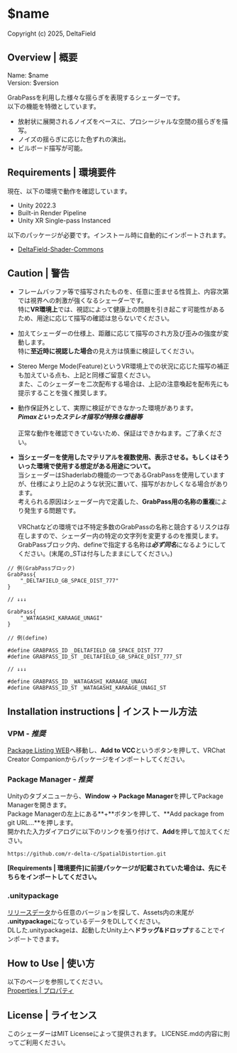 # $name
Copyright (c) 2025, DeltaField



## Overview | 概要
Name: $name<br>
Version: $version<br>

GrabPassを利用した様々な揺らぎを表現するシェーダーです。
<br>
以下の機能を特徴としています。
* 放射状に展開されるノイズをベースに、プロシージャルな空間の揺らぎを描写。
* ノイズの揺らぎに応じた色ずれの演出。
* ビルボード描写が可能。

## Requirements | 環境要件
現在、以下の環境で動作を確認しています。
* Unity 2022.3
* Built-in Render Pipeline
* Unity XR Single-pass Instanced

以下のパッケージが必要です。インストール時に自動的にインポートされます。
* [DeltaField-Shader-Commons](https://github.com/r-delta-c/DeltaField-Shader-Commons)


## Caution | 警告
* フレームバッファ等で描写されたものを、任意に歪ませる性質上、内容次第では視界への刺激が強くなるシェーダーです。<br>
特に**VR環境上**では、視認によって健康上の問題を引き起こす可能性があるため、用途に応じて描写の確認は怠らないでください。

* 加えてシェーダーの仕様上、距離に応じて描写のされ方及び歪みの強度が変動します。<br>特に**至近時に視認した場合**の見え方は慎重に検証してください。

* Stereo Merge Mode(Feature)というVR環境上での状況に応じた描写の補正も加えている点も、上記と同様ご留意ください。<br>また、このシェーダーを二次配布する場合は、上記の注意喚起を配布先にも提示することを強く推奨します。

* 動作保証外として、実際に検証ができなかった環境があります。<br>***Pimaxといったステレオ描写が特殊な機器等***<br><br>正常な動作を確認できていないため、保証はできかねます。ご了承ください。

* **当シェーダーを使用したマテリアルを複数使用、表示させる。もしくはそういった環境で使用する想定がある用途について。**<br>
当シェーダーはShaderlabの機能の一つであるGrabPassを使用していますが、仕様により上記のような状況に置いて、描写がおかしくなる場合があります。<br>
考えられる原因はシェーダー内で定義した、**GrabPass用の名称の重複**により発生する問題です。<br><br>
VRChatなどの環境では不特定多数のGrabPassの名称と競合するリスクは存在しますので、シェーダー内の特定の文字列を変更するのを推奨します。<br>
GrabPassブロック内、defineで指定する名称は***必ず同名***になるようにしてください。(末尾の_STは付与したままにしてください。)<br>

```
// 例(GrabPassブロック)
GrabPass{
    "_DELTAFIELD_GB_SPACE_DIST_777"
}

// ↓↓↓

GrabPass{
    "_WATAGASHI_KARAAGE_UNAGI"
}

// 例(define)

#define GRABPASS_ID _DELTAFIELD_GB_SPACE_DIST_777
#define GRABPASS_ID_ST _DELTAFIELD_GB_SPACE_DIST_777_ST

// ↓↓↓

#define GRABPASS_ID _WATAGASHI_KARAAGE_UNAGI
#define GRABPASS_ID_ST _WATAGASHI_KARAAGE_UNAGI_ST

```

## Installation instructions | インストール方法
### VPM - ***推奨***
[Package Listing WEB](https://r-delta-c.github.io/vpm_repository/)へ移動し、**Add to VCC**というボタンを押して、VRChat Creator Companionからパッケージをインポートしてください。

### Package Manager - ***推奨***
Unityのタブメニューから、**Window -> Package Manager**を押してPackage Managerを開きます。<br>
Package Managerの左上にある**+**ボタンを押して、**Add package from git URL...**を押します。<br>
開かれた入力ダイアログに以下のリンクを張り付けて、**Add**を押して加えてください。<br>
```
https://github.com/r-delta-c/SpatialDistortion.git
```
**[Requirements | 環境要件]に前提パッケージが記載されていた場合は、先にそちらをインポートしてください。**

### .unitypackage
[リリースデータ](https://github.com/r-delta-c/SpatialDistortion/releases)から任意のバージョンを探して、Assets内の末尾が **.unitypackage**になっているデータをDLしてください。<br>
DLした.unitypackageは、起動したUnity上へ**ドラッグ&ドロップ**することでインポートできます。



## How to Use | 使い方
以下のページを参照してください。<br>
[Properties | プロパティ](https://github.com/r-delta-c/SpatialDistortion/blob/main/Documentation~/properties.md "Documentation~/properties.md")

## License | ライセンス
このシェーダーはMIT Licenseによって提供されます。
LICENSE.mdの内容に則ってご利用ください。
